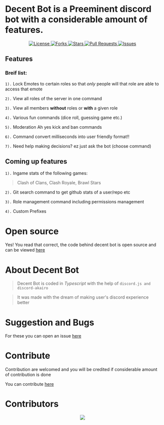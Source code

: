 # **Decent Bot** is a Preeminent discord bot with a considerable amount of features.
<p align="center">
  <a href="https://github.com/Dhruvin-Purohit/The-Overseer/blob/master/LICENSE" target="blank">
  <img src="https://img.shields.io/github/license/Dhruvin-Purohit/The-Overseer?style=for-the-badge&color="success"" alt="License">
  </a>
  <a href="https://github.com/Dhruvin-Purohit/The-Overseer/fork" target="blank">
  <img src="https://img.shields.io/github/forks/Dhruvin-Purohit/The-Overseer?style=for-the-badge&color="success"" alt="Forks">
  </a>
  <a href="https://github.com/Dhruvin-Purohit/The-Overseer/stargazers" target="blank">
  <img src="https://img.shields.io/github/stars/Dhruvin-Purohit/The-Overseer?style=for-the-badge&color="success"" alt="Stars">
  </a>
  <a href="https://github.com/Dhruvin-Purohit/The-Overseer/pulls" target="blank">
  <img src="https://img.shields.io/github/issues-pr/Dhruvin-Purohit/The-Overseer?style=for-the-badge&color="success"" alt="Pull Requests">
  </a>
  <a href="https://github.com/Dhruvin-Purohit/The-Overseer/issues" target="blank">
  <img src="https://img.shields.io/github/issues/Dhruvin-Purohit/The-Overseer?style=for-the-badge&color="success"" alt="Issues">
  </a>
</p>

## Features
### Breif list:
`1).` Lock Emotes to certain roles so that *only* people will that role are able to access that emote

`2).` View all roles of the server in one command

`3).` View all members **without** roles or **with** a given role

`4).` Various fun commands (dice roll, guessing game etc.)

`5).` Moderation Ah yes kick and ban commands

`6).` Command convert milliseconds into user friendly format!!

`7).` Need help making decisions? ez just ask the bot (choose command)

## Coming up features
`1).` Ingame stats of the following games:
> Clash of Clans,
> Clash Royale,
> Brawl Stars

`2).` Git search command to get github stats of a user/repo etc

`3).` Role management command including permissions management

`4).` Custom Prefixes

# Open source
Yes! You read that correct, the code behind decent bot is open source and can be viewed [here](https://github.com/Dhruvin-Purohit/The-Overseer "Github Repository")

# About Decent Bot
> Decent Bot is coded in *Typescript* with the help of `discord.js and discord-akairo`

> It was made with the dream of making user's discord experience better

# Suggestion and Bugs
For these you can open an issue [here](https://github.com/Dhruvin-Purohit/The-Overseer/issues/new "Github Repository")

# Contribute
Contribution are welcomed and you will be credited if considerable amount of contribution is done

You can contribute [here](https://github.com/Dhruvin-Purohit/The-Overseer "Github Repository")

# Contributors
<p align="center">
<a href="https://github.com/Dhruvin-Purohit/The-Overseer/graphs/contributors">
  <img src="https://contributors-img.web.app/image?repo=Dhruvin-Purohit/The-Overseer" />
</a>
</p>
